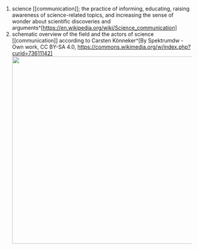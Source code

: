 1. science [[communication]]; the practice of informing, educating, raising awareness of science-related topics, and increasing the sense of wonder about scientific discoveries and arguments^[https://en.wikipedia.org/wiki/Science_communication]
2. schematic overview of the field and the actors of science [[communication]] according to Carsten Könneker^[By Spektrumdw - Own work, CC BY-SA 4.0, https://commons.wikimedia.org/w/index.php?curid=73611142]
	<img src="https://upload.wikimedia.org/wikipedia/commons/6/6a/Science_Communication_%E2%80%93_schematic_overview.png" width="500" />